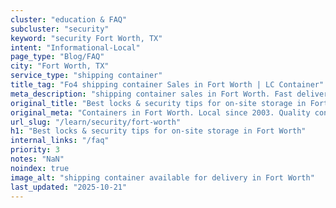 ```yaml
---
cluster: "education & FAQ"
subcluster: "security"
keyword: "security Fort Worth, TX"
intent: "Informational-Local"
page_type: "Blog/FAQ"
city: "Fort Worth, TX"
service_type: "shipping container"
title_tag: "Fo4 shipping container Sales in Fort Worth | LC Container"
meta_description: "shipping container sales in Fort Worth. Fast delivery, competitive pricing. Serving security area. Quote ID: RAF. Call (214) 524-4168 for your free quote today."
original_title: "Best locks & security tips for on-site storage in Fort Worth | LC Container"
original_meta: "Containers in Fort Worth. Local since 2003. Quality containers. Fast delivery. Get your free quote — call (214) 524-4168 today. LC Container — your trusted D..."
url_slug: "/learn/security/fort-worth"
h1: "Best locks & security tips for on-site storage in Fort Worth"
internal_links: "/faq"
priority: 3
notes: "NaN"
noindex: true
image_alt: "shipping container available for delivery in Fort Worth"
last_updated: "2025-10-21"
---
```


<!-- TODO: Add unique city/inventory copy, images, and internal links here. -->
